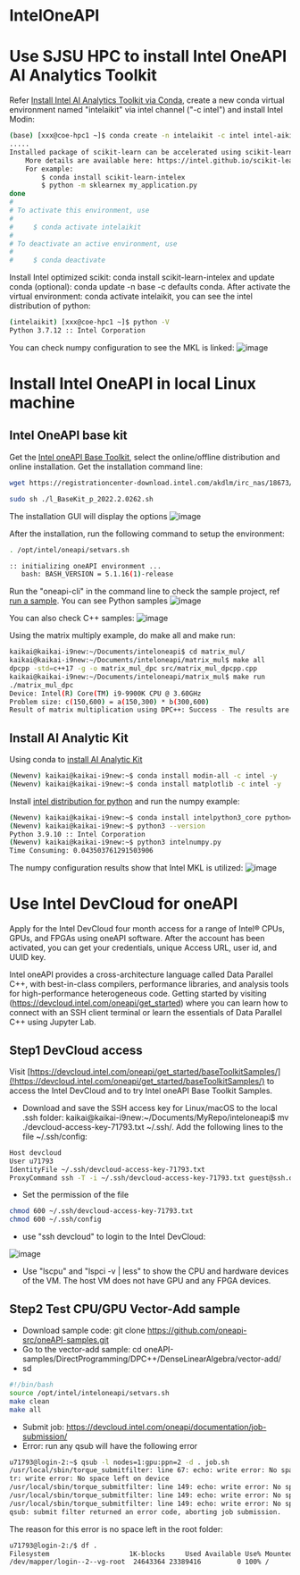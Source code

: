# IntelOneAPI

# Use SJSU HPC to install Intel OneAPI AI Analytics Toolkit
Refer [Install Intel AI Analytics Toolkit via Conda](https://www.intel.com/content/www/us/en/develop/documentation/installation-guide-for-intel-oneapi-toolkits-linux/top/installation/install-using-package-managers/conda/install-intel-ai-analytics-toolkit-via-conda.html), create a new conda virtual environment named "intelaikit" via intel channel ("-c intel") and install Intel Modin:
```bash
(base) [xxx@coe-hpc1 ~]$ conda create -n intelaikit -c intel intel-aikit-modin
.....
Installed package of scikit-learn can be accelerated using scikit-learn-intelex.
    More details are available here: https://intel.github.io/scikit-learn-intelex
    For example:
        $ conda install scikit-learn-intelex
        $ python -m sklearnex my_application.py
done
#
# To activate this environment, use
#
#     $ conda activate intelaikit
#
# To deactivate an active environment, use
#
#     $ conda deactivate
```

Install Intel optimized scikit: conda install scikit-learn-intelex and update conda (optional): conda update -n base -c defaults conda. After activate the virtual environment: conda activate intelaikit, you can see the intel distribution of python:
```bash
(intelaikit) [xxx@coe-hpc1 ~]$ python -V
Python 3.7.12 :: Intel Corporation
```
You can check numpy configuration to see the MKL is linked:
![image](https://user-images.githubusercontent.com/6676586/190889824-024486bc-8820-4e1f-979f-8df8ffce6227.png)

# Install Intel OneAPI in local Linux machine
## Intel OneAPI base kit
Get the [Intel oneAPI Base Toolkit](https://www.intel.com/content/www/us/en/developer/tools/oneapi/base-toolkit-download.html?operatingsystem=linux&distributions=webdownload&options=online), select the online/offline distribution and online installation. Get the installation command line:
```bash
wget https://registrationcenter-download.intel.com/akdlm/irc_nas/18673/l_BaseKit_p_2022.2.0.262.sh

sudo sh ./l_BaseKit_p_2022.2.0262.sh
```
The installation GUI will display the options
![image](https://user-images.githubusercontent.com/6676586/190890088-51aa7e75-21db-45cb-a697-a5785ccf3034.png)

After the installation, run the following command to setup the environment:
```bash
. /opt/intel/oneapi/setvars.sh

:: initializing oneAPI environment ...
   bash: BASH_VERSION = 5.1.16(1)-release
```

Run the "oneapi-cli" in the command line to check the sample project, ref [run a sample](https://www.intel.com/content/www/us/en/develop/documentation/get-started-with-intel-oneapi-base-linux/top/run-a-sample-project-using-the-command-line.html). You can see Python samples
![image](https://user-images.githubusercontent.com/6676586/190890230-099018ec-c19f-4bee-b565-dd8e972d42b9.png)

You can also check C++ samples:
![image](https://user-images.githubusercontent.com/6676586/190890242-63606399-3738-47f5-9b64-d5dd2d48c682.png)

Using the matrix multiply example, do make all and make run:
```bash
kaikai@kaikai-i9new:~/Documents/inteloneapi$ cd matrix_mul/
kaikai@kaikai-i9new:~/Documents/inteloneapi/matrix_mul$ make all
dpcpp -std=c++17 -g -o matrix_mul_dpc src/matrix_mul_dpcpp.cpp 
kaikai@kaikai-i9new:~/Documents/inteloneapi/matrix_mul$ make run
./matrix_mul_dpc
Device: Intel(R) Core(TM) i9-9900K CPU @ 3.60GHz
Problem size: c(150,600) = a(150,300) * b(300,600)
Result of matrix multiplication using DPC++: Success - The results are correct!
```
## Install AI Analytic Kit
Using conda to [install AI Analytic Kit](https://www.intel.com/content/www/us/en/develop/documentation/installation-guide-for-intel-oneapi-toolkits-linux/top/installation/install-using-package-managers/conda/install-intel-ai-analytics-toolkit-via-conda.html)
```bash
(Newenv) kaikai@kaikai-i9new:~$ conda install modin-all -c intel -y
(Newenv) kaikai@kaikai-i9new:~$ conda install matplotlib -c intel -y
```
Install [intel distribution for python](https://www.intel.com/content/www/us/en/developer/articles/technical/get-started-with-intel-distribution-for-python.html) and run the numpy example:
```bash
(Newenv) kaikai@kaikai-i9new:~$ conda install intelpython3_core python=3.9 -c intel
(Newenv) kaikai@kaikai-i9new:~$ python3 --version
Python 3.9.10 :: Intel Corporation
(Newenv) kaikai@kaikai-i9new:~$ python3 intelnumpy.py 
Time Consuming: 0.043503761291503906
```
The numpy configuration results show that Intel MKL is utilized:
![image](https://user-images.githubusercontent.com/6676586/190890442-295069ca-ab79-46d1-9d23-e675e5427326.png)


# Use Intel DevCloud for oneAPI
Apply for the Intel DevCloud four month access for a range of Intel® CPUs, GPUs, and FPGAs using oneAPI software. After the account has been activated, you can get your credentials, unique Access URL, user id, and UUID key.

Intel oneAPI provides a cross-architecture language called Data Parallel C++, with best-in-class compilers, performance libraries, and analysis tools for high-performance heterogeneous code. Getting started by visiting (https://devcloud.intel.com/oneapi/get_started) where you can learn how to connect with an SSH client terminal or learn the essentials of Data Parallel C++ using Jupyter Lab.

## Step1 DevCloud access
Visit [https://devcloud.intel.com/oneapi/get_started/baseToolkitSamples/](!https://devcloud.intel.com/oneapi/get_started/baseToolkitSamples/) to access the Intel DevCloud and to try Intel oneAPI Base Toolkit Samples.

* Download and save the SSH access key for Linux/macOS to the local .ssh folder: kaikai@kaikai-i9new:~/Documents/MyRepo/inteloneapi$ mv ./devcloud-access-key-71793.txt ~/.ssh/. Add the following lines to the file ~/.ssh/config:
```bash
Host devcloud
User u71793
IdentityFile ~/.ssh/devcloud-access-key-71793.txt
ProxyCommand ssh -T -i ~/.ssh/devcloud-access-key-71793.txt guest@ssh.devcloud.intel.com
```
* Set the permission of the file
```bash
chmod 600 ~/.ssh/devcloud-access-key-71793.txt
chmod 600 ~/.ssh/config
```
* use "ssh devcloud" to login to the Intel DevCloud:

![image](https://user-images.githubusercontent.com/6676586/122686092-4a94e800-d1c4-11eb-8ae8-74ea3253ceaa.png)

* Use "lscpu" and "lspci -v | less" to show the CPU and hardware devices of the VM. The host VM does not have GPU and any FPGA devices.

## Step2 Test CPU/GPU Vector-Add sample
* Download sample code: git clone https://github.com/oneapi-src/oneAPI-samples.git
* Go to the vector-add sample: cd oneAPI-samples/DirectProgramming/DPC++/DenseLinearAlgebra/vector-add/
* sd
```bash
#!/bin/bash
source /opt/intel/inteloneapi/setvars.sh
make clean
make all
```
* Submit job: https://devcloud.intel.com/oneapi/documentation/job-submission/
* Error: run any qsub will have the following error
```bash
u71793@login-2:~$ qsub -l nodes=1:gpu:ppn=2 -d . job.sh
/usr/local/sbin/torque_submitfilter: line 67: echo: write error: No space left on device
tr: write error: No space left on device
/usr/local/sbin/torque_submitfilter: line 149: echo: write error: No space left on device
/usr/local/sbin/torque_submitfilter: line 149: echo: write error: No space left on device
/usr/local/sbin/torque_submitfilter: line 149: echo: write error: No space left on device
qsub: submit filter returned an error code, aborting job submission.
```
The reason for this error is no space left in the root folder:
```bash
u71793@login-2:/$ df .
Filesystem                    1K-blocks     Used Available Use% Mounted on
/dev/mapper/login--2--vg-root  24643364 23389416         0 100% /
```

